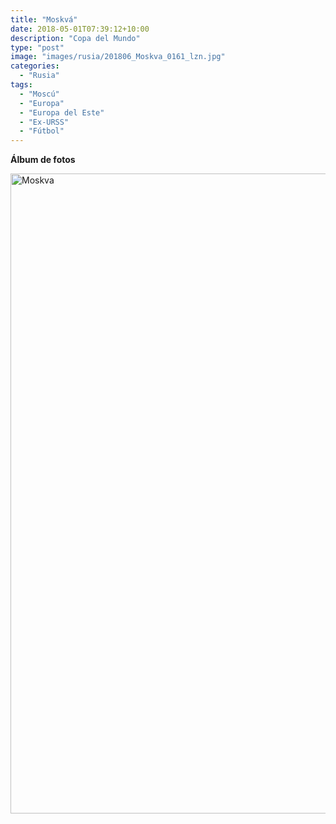 ```yaml
---
title: "Moskvá"
date: 2018-05-01T07:39:12+10:00
description: "Copa del Mundo"
type: "post"
image: "images/rusia/201806_Moskva_0161_lzn.jpg"
categories: 
  - "Rusia"
tags:
  - "Moscú"
  - "Europa"
  - "Europa del Este"
  - "Ex-URSS"
  - "Fútbol"
---
```


**Álbum de fotos**

<a data-flickr-embed="true" data-header="true" data-footer="true"  href="https://www.flickr.com/photos/161428820@N02/albums/72157688374919723" title="Moskva"><img src="https://farm5.staticflickr.com/4804/31666794457_e32a3c6d5f_o.jpg" width="683" height="1024" alt="Moskva"></a><script async src="//embedr.flickr.com/assets/client-code.js" charset="utf-8"></script>